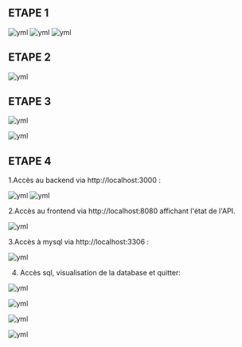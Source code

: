 ## ETAPE 1

![yml](./images/image1.PNG) ![yml](./images/image2.PNG) ![yml](./images/image3.PNG)

## ETAPE 2

 ![yml](./images/image4.PNG)

## ETAPE 3

 ![yml](./images/image5.PNG)

  ![yml](./images/image6.PNG)

## ETAPE 4

1.Accès au backend via http://localhost:3000 :

 ![yml](./images/image7.PNG)
 ![yml](./images/image8.PNG)

 2.Accès au frontend via http://localhost:8080 affichant l'état de
l'API.

 ![yml](./images/image6.PNG)

 3.Accès à mysql via http://localhost:3306 :

 ![yml](./images/image9.PNG)

 4. Accès sql, visualisation de la database et quitter:


 ![yml](./images/image10.PNG)

  ![yml](./images/image11.PNG)

  ![yml](./images/image12.PNG)

  ![yml](./images/image13.PNG)





 
 








